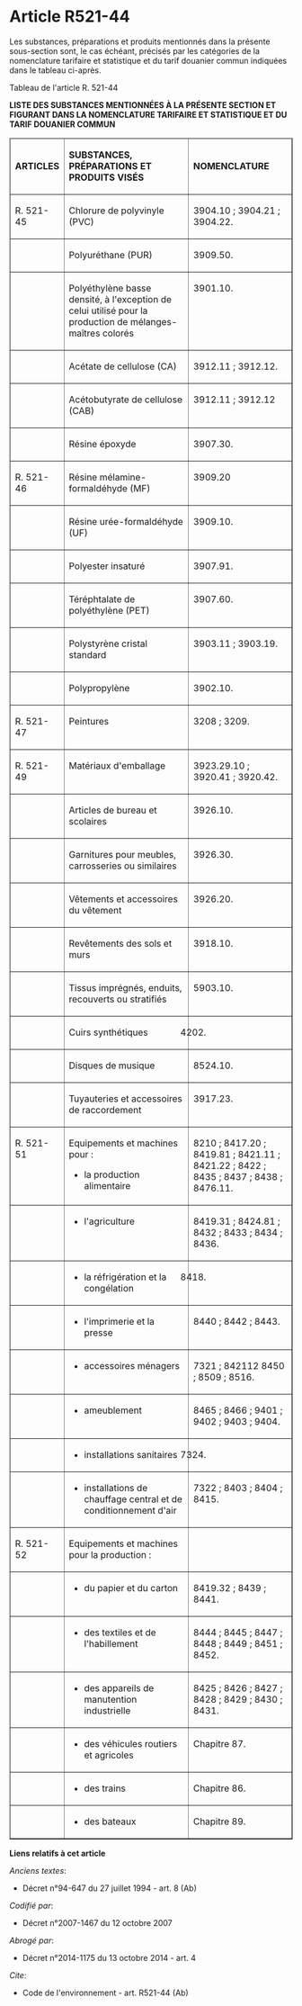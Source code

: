 # Article R521-44

Les substances, préparations et produits mentionnés dans la présente sous-section sont, le cas échéant, précisés par les
catégories de la nomenclature tarifaire et statistique et du tarif douanier commun indiquées dans le tableau ci-après.

Tableau de l'article R. 521-44

**LISTE DES SUBSTANCES MENTIONNÉES À LA PRÉSENTE SECTION ET FIGURANT DANS LA NOMENCLATURE TARIFAIRE ET STATISTIQUE ET DU
TARIF DOUANIER COMMUN**

<table cellspacing="1" border="1" cellpadding="0">
  <thead>
    <tr>
      <td width="78">

**ARTICLES**

</td>
      <td width="208">

**SUBSTANCES, PRÉPARATIONS ET  PRODUITS VISÉS**

</td>
      <td width="169">

**NOMENCLATURE**

</td>
    </tr>
  </thead>
  <tbody>
    <tr>
      <td valign="top">

R. 521-45

</td>
      <td valign="top">

Chlorure de polyvinyle (PVC)

</td>
      <td valign="top">

3904.10 ; 3904.21 ; 3904.22.

</td>
    </tr>
    <tr>
      <td valign="top">
      </td><td valign="top">

Polyuréthane (PUR)

</td>
      <td valign="top">

3909.50.

</td>
    </tr>
    <tr>
      <td valign="top">
      </td><td valign="top">

Polyéthylène basse densité, à l'exception de celui utilisé pour la production de mélanges-maîtres colorés

</td>
      <td valign="top">

3901.10.

</td>
    </tr>
    <tr>
      <td valign="top">
      </td><td valign="top">

Acétate de cellulose (CA)

</td>
      <td valign="top">

3912.11 ; 3912.12.

</td>
    </tr>
    <tr>
      <td valign="top">
      </td><td valign="top">

Acétobutyrate de cellulose (CAB)

</td>
      <td valign="top">

3912.11 ; 3912.12

</td>
    </tr>
    <tr>
      <td valign="top">
      </td><td valign="top">

Résine époxyde

</td>
      <td valign="top">

3907.30.

</td>
    </tr>
    <tr>
      <td valign="top">

R. 521-46

</td>
      <td valign="top">

Résine mélamine-formaldéhyde (MF)

</td>
      <td valign="top">

3909.20

</td>
    </tr>
    <tr>
      <td valign="top">
      </td><td valign="top">

Résine urée-formaldéhyde (UF)

</td>
      <td valign="top">

3909.10.

</td>
    </tr>
    <tr>
      <td valign="top">
      </td><td valign="top">

Polyester insaturé

</td>
      <td valign="top">

3907.91.

</td>
    </tr>
    <tr>
      <td valign="top">
      </td><td valign="top">

Téréphtalate de polyéthylène (PET)

</td>
      <td valign="top">

3907.60.

</td>
    </tr>
    <tr>
      <td valign="top">
      </td><td valign="top">

Polystyrène cristal standard

</td>
      <td valign="top">

3903.11 ; 3903.19.

</td>
    </tr>
    <tr>
      <td valign="top">
      </td><td valign="top">

Polypropylène

</td>
      <td valign="top">

3902.10.

</td>
    </tr>
    <tr>
      <td valign="top">

R. 521-47

</td>
      <td valign="top">

Peintures

</td>
      <td valign="top">

3208 ; 3209.

</td>
    </tr>
    <tr>
      <td valign="top">

R. 521-49

</td>
      <td valign="top">

Matériaux d'emballage

</td>
      <td valign="top">

3923.29.10 ; 3920.41 ; 3920.42.

</td>
    </tr>
    <tr>
      <td valign="top">
      </td><td valign="top">

Articles de bureau et scolaires

</td>
      <td valign="top">

3926.10.

</td>
    </tr>
    <tr>
      <td valign="top">
      </td><td valign="top">

Garnitures pour meubles, carrosseries ou similaires

</td>
      <td valign="top">

3926.30.

</td>
    </tr>
    <tr>
      <td valign="top">
      </td><td valign="top">

Vêtements et accessoires du vêtement

</td>
      <td valign="top">

3926.20.

</td>
    </tr>
    <tr>
      <td valign="top">
      </td><td valign="top">

Revêtements des sols et murs

</td>
      <td valign="top">

3918.10.

</td>
    </tr>
    <tr>
      <td valign="top">
      </td><td valign="top">

Tissus imprégnés, enduits, recouverts ou stratifiés

</td>
      <td valign="top">

5903.10.

</td>
    </tr>
    <tr>
      <td valign="top">
      </td><td valign="top">

Cuirs synthétiques

</td>
      <td valign="top">

4202.

</td>
    </tr>
    <tr>
      <td valign="top">
      </td><td valign="top">

Disques de musique

</td>
      <td valign="top">

8524.10.

</td>
    </tr>
    <tr>
      <td valign="top">
      </td><td valign="top">

Tuyauteries et accessoires de raccordement

</td>
      <td valign="top">

3917.23.

</td>
    </tr>
    <tr>
      <td valign="top">

R. 521-51

</td>
      <td valign="top">

Equipements et machines pour :

- la production alimentaire

</td>
      <td valign="top">

8210 ; 8417.20 ; 8419.81 ; 8421.11 ; 8421.22 ; 8422 ; 8435 ; 8437 ; 8438 ; 8476.11.

</td>
    </tr>
    <tr>
      <td valign="top">
      </td><td valign="top">

- l'agriculture

</td>
      <td valign="top">

8419.31 ; 8424.81 ; 8432 ; 8433 ; 8434 ; 8436.

</td>
    </tr>
    <tr>
      <td valign="top">
      </td><td valign="top">

- la réfrigération et la congélation

</td>
      <td valign="top">

8418.

</td>
    </tr>
    <tr>
      <td valign="top">
      </td><td valign="top">

- l'imprimerie et la presse

</td>
      <td valign="top">

8440 ; 8442 ; 8443.

</td>
    </tr>
    <tr>
      <td valign="top">
      </td><td valign="top">

- accessoires ménagers

</td>
      <td valign="top">

7321 ; 842112 8450 ; 8509 ; 8516.

</td>
    </tr>
    <tr>
      <td valign="top">
      </td><td valign="top">

- ameublement

</td>
      <td valign="top">

8465 ; 8466 ; 9401 ; 9402 ; 9403 ; 9404.

</td>
    </tr>
    <tr>
      <td valign="top">
      </td><td valign="top">

- installations sanitaires

</td>
      <td valign="top">

7324.

</td>
    </tr>
    <tr>
      <td valign="top">
      </td><td valign="top">

- installations de chauffage central et de conditionnement d'air

</td>
      <td valign="top">

7322 ; 8403 ; 8404 ; 8415.

</td>
    </tr>
    <tr>
      <td valign="top">

R. 521-52

</td>
      <td valign="top">

Equipements et machines pour la production :

</td>
      <td width="169" valign="top">
    </td></tr>
    <tr>
      <td valign="top">
      </td><td valign="top">

- du papier et du carton

</td>
      <td valign="top">

8419.32 ; 8439 ; 8441.

</td>
    </tr>
    <tr>
      <td valign="top">
      </td><td valign="top">

- des textiles et de l'habillement

</td>
      <td valign="top">

8444 ; 8445 ; 8447 ; 8448 ; 8449 ; 8451 ; 8452.

</td>
    </tr>
    <tr>
      <td valign="top">
      </td><td valign="top">

- des appareils de manutention industrielle

</td>
      <td valign="top">

8425 ; 8426 ; 8427 ; 8428 ; 8429 ; 8430 ; 8431.

</td>
    </tr>
    <tr>
      <td valign="top">
      </td><td valign="top">

- des véhicules routiers et agricoles

</td>
      <td valign="top">

Chapitre 87.

</td>
    </tr>
    <tr>
      <td valign="top">
      </td><td valign="top">

- des trains

</td>
      <td valign="top">

Chapitre 86.

</td>
    </tr>
    <tr>
      <td valign="top">
      </td><td valign="top">

- des bateaux

</td>
      <td valign="top">

Chapitre 89.

</td>
    </tr>
  </tbody>
</table>

**Liens relatifs à cet article**

_Anciens textes_:

  - Décret n°94-647 du 27 juillet 1994 - art. 8 (Ab)

_Codifié par_:

  - Décret n°2007-1467 du 12 octobre 2007

_Abrogé par_:

  - Décret n°2014-1175 du 13 octobre 2014 - art. 4

_Cite_:

  - Code de l'environnement - art. R521-44 (Ab)
